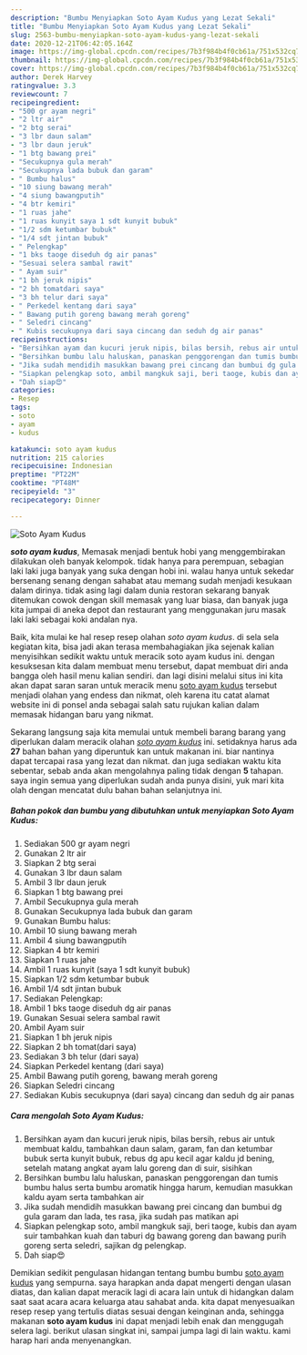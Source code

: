 ```yaml
---
description: "Bumbu Menyiapkan Soto Ayam Kudus yang Lezat Sekali"
title: "Bumbu Menyiapkan Soto Ayam Kudus yang Lezat Sekali"
slug: 2563-bumbu-menyiapkan-soto-ayam-kudus-yang-lezat-sekali
date: 2020-12-21T06:42:05.164Z
image: https://img-global.cpcdn.com/recipes/7b3f984b4f0cb61a/751x532cq70/soto-ayam-kudus-foto-resep-utama.jpg
thumbnail: https://img-global.cpcdn.com/recipes/7b3f984b4f0cb61a/751x532cq70/soto-ayam-kudus-foto-resep-utama.jpg
cover: https://img-global.cpcdn.com/recipes/7b3f984b4f0cb61a/751x532cq70/soto-ayam-kudus-foto-resep-utama.jpg
author: Derek Harvey
ratingvalue: 3.3
reviewcount: 7
recipeingredient:
- "500 gr ayam negri"
- "2 ltr air"
- "2 btg serai"
- "3 lbr daun salam"
- "3 lbr daun jeruk"
- "1 btg bawang prei"
- "Secukupnya gula merah"
- "Secukupnya lada bubuk dan garam"
- " Bumbu halus"
- "10 siung bawang merah"
- "4 siung bawangputih"
- "4 btr kemiri"
- "1 ruas jahe"
- "1 ruas kunyit saya 1 sdt kunyit bubuk"
- "1/2 sdm ketumbar bubuk"
- "1/4 sdt jintan bubuk"
- " Pelengkap"
- "1 bks taoge diseduh dg air panas"
- "Sesuai selera sambal rawit"
- " Ayam suir"
- "1 bh jeruk nipis"
- "2 bh tomatdari saya"
- "3 bh telur dari saya"
- " Perkedel kentang dari saya"
- " Bawang putih goreng bawang merah goreng"
- " Seledri cincang"
- " Kubis secukupnya dari saya cincang dan seduh dg air panas"
recipeinstructions:
- "Bersihkan ayam dan kucuri jeruk nipis, bilas bersih, rebus air untuk membuat kaldu, tambahkan daun salam, garam, fan dan ketumbar bubuk serta kunyit bubuk, rebus dg apu kecil agar kaldu jd bening, setelah matang angkat ayam lalu goreng dan di suir, sisihkan"
- "Bersihkan bumbu lalu haluskan, panaskan penggorengan dan tumis bumbu halus serta bumbu aromatik hingga harum, kemudian masukkan kaldu ayam serta tambahkan air"
- "Jika sudah mendidih masukkan bawang prei cincang dan bumbui dg gula garam dan lada, tes rasa, jika sudah pas matikan api"
- "Siapkan pelengkap soto, ambil mangkuk saji, beri taoge, kubis dan ayam suir tambahkan kuah dan taburi dg bawang goreng dan bawang purih goreng serta seledri, sajikan dg pelengkap."
- "Dah siap😍"
categories:
- Resep
tags:
- soto
- ayam
- kudus

katakunci: soto ayam kudus 
nutrition: 215 calories
recipecuisine: Indonesian
preptime: "PT22M"
cooktime: "PT48M"
recipeyield: "3"
recipecategory: Dinner

---
```



![Soto Ayam Kudus](https://img-global.cpcdn.com/recipes/7b3f984b4f0cb61a/751x532cq70/soto-ayam-kudus-foto-resep-utama.jpg)

<b><i>soto ayam kudus</i></b>, Memasak menjadi bentuk hobi yang menggembirakan dilakukan oleh banyak kelompok. tidak hanya para perempuan, sebagian laki laki juga banyak yang suka dengan hobi ini. walau hanya untuk sekedar bersenang senang dengan sahabat atau memang sudah menjadi kesukaan dalam dirinya. tidak asing lagi dalam dunia restoran sekarang banyak ditemukan cowok dengan skill memasak yang luar biasa, dan banyak juga kita jumpai di aneka depot dan restaurant yang menggunakan juru masak laki laki sebagai koki andalan nya.



Baik, kita mulai ke hal resep resep olahan <i>soto ayam kudus</i>. di sela sela kegiatan kita, bisa jadi akan terasa membahagiakan jika sejenak kalian menyisihkan sedikit waktu untuk meracik soto ayam kudus ini. dengan kesuksesan kita dalam membuat menu tersebut, dapat membuat diri anda bangga oleh hasil menu kalian sendiri. dan lagi disini melalui situs ini kita akan dapat saran saran untuk meracik menu <u>soto ayam kudus</u> tersebut menjadi olahan yang endess dan nikmat, oleh karena itu catat alamat website ini di ponsel anda sebagai salah satu rujukan kalian dalam memasak hidangan baru yang nikmat.


Sekarang langsung saja kita memulai untuk membeli barang barang yang diperlukan dalam meracik olahan <u><i>soto ayam kudus</i></u> ini. setidaknya harus ada <b>27</b> bahan bahan yang diperuntuk kan untuk makanan ini. biar nantinya dapat tercapai rasa yang lezat dan nikmat. dan juga sediakan waktu kita sebentar, sebab anda akan mengolahnya paling tidak dengan <b>5</b> tahapan. saya ingin semua yang diperlukan sudah anda punya disini, yuk mari kita olah dengan mencatat dulu bahan bahan selanjutnya ini.

<!--inarticleads1-->

##### Bahan pokok dan bumbu yang dibutuhkan untuk menyiapkan Soto Ayam Kudus:

1. Sediakan 500 gr ayam negri
1. Gunakan 2 ltr air
1. Siapkan 2 btg serai
1. Gunakan 3 lbr daun salam
1. Ambil 3 lbr daun jeruk
1. Siapkan 1 btg bawang prei
1. Ambil Secukupnya gula merah
1. Gunakan Secukupnya lada bubuk dan garam
1. Gunakan  Bumbu halus:
1. Ambil 10 siung bawang merah
1. Ambil 4 siung bawangputih
1. Siapkan 4 btr kemiri
1. Siapkan 1 ruas jahe
1. Ambil 1 ruas kunyit (saya 1 sdt kunyit bubuk)
1. Siapkan 1/2 sdm ketumbar bubuk
1. Ambil 1/4 sdt jintan bubuk
1. Sediakan  Pelengkap:
1. Ambil 1 bks taoge diseduh dg air panas
1. Gunakan Sesuai selera sambal rawit
1. Ambil  Ayam suir
1. Siapkan 1 bh jeruk nipis
1. Siapkan 2 bh tomat(dari saya)
1. Sediakan 3 bh telur (dari saya)
1. Siapkan  Perkedel kentang (dari saya)
1. Ambil  Bawang putih goreng, bawang merah goreng
1. Siapkan  Seledri cincang
1. Sediakan  Kubis secukupnya (dari saya) cincang dan seduh dg air panas




<!--inarticleads2-->

##### Cara mengolah Soto Ayam Kudus:

1. Bersihkan ayam dan kucuri jeruk nipis, bilas bersih, rebus air untuk membuat kaldu, tambahkan daun salam, garam, fan dan ketumbar bubuk serta kunyit bubuk, rebus dg apu kecil agar kaldu jd bening, setelah matang angkat ayam lalu goreng dan di suir, sisihkan
1. Bersihkan bumbu lalu haluskan, panaskan penggorengan dan tumis bumbu halus serta bumbu aromatik hingga harum, kemudian masukkan kaldu ayam serta tambahkan air
1. Jika sudah mendidih masukkan bawang prei cincang dan bumbui dg gula garam dan lada, tes rasa, jika sudah pas matikan api
1. Siapkan pelengkap soto, ambil mangkuk saji, beri taoge, kubis dan ayam suir tambahkan kuah dan taburi dg bawang goreng dan bawang purih goreng serta seledri, sajikan dg pelengkap.
1. Dah siap😍




Demikian sedikit pengulasan hidangan tentang bumbu bumbu <u>soto ayam kudus</u> yang sempurna. saya harapkan anda dapat mengerti dengan ulasan diatas, dan kalian dapat meracik lagi di acara lain untuk di hidangkan dalam saat saat acara acara keluarga atau sahabat anda. kita dapat menyesuaikan resep resep yang tertulis diatas sesuai dengan keinginan anda, sehingga makanan <b>soto ayam kudus</b> ini dapat menjadi lebih enak dan menggugah selera lagi. berikut ulasan singkat ini, sampai jumpa lagi di lain waktu. kami harap hari anda menyenangkan.
